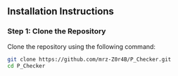 ## Installation Instructions

### Step 1: Clone the Repository
Clone the repository using the following command:
```bash
git clone https://github.com/mrz-Z0r4B/P_Checker.git
cd P_Checker
